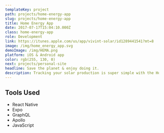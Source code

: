 ```yaml
---
templateKey: project
path: projects/home-energy-app
slug: projects/home-energy-app
title: Home Energy App
date: 2017-07-17T15:04:10.000Z
class: home-energy-app
role: Development
link: https://itunes.apple.com/us/app/vivint-solar/id1289441541?mt=8
image: /img/home_energy_app.svg
demoImage: /img/HEMA.png
platform: iOS & Android app
color: rgb(255, 130, 0)
next: projects/personal-site
headline: Save the planet & enjoy doing it.
description: Tracking your solar production is super simple with the Home Energy app. Monitor production down to the hour, day, week, month, or year. See how much carbon you’ve offset. And contact our support team – all from the magical glass rectangle in your hand.
---
```


## Tools Used

- React Native
- Expo
- GraphQL
- Apollo
- JavaScript
